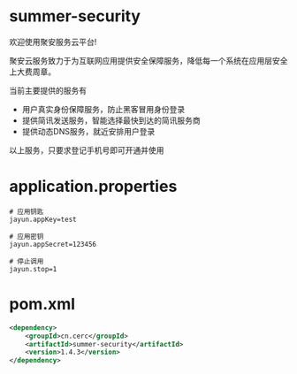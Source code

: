 # summer-security

欢迎使用聚安服务云平台!

聚安云服务致力于为互联网应用提供安全保障服务，降低每一个系统在应用层安全上大费周章。

当前主要提供的服务有

* 用户真实身份保障服务，防止黑客冒用身份登录
* 提供简讯发送服务，智能选择最快到达的简讯服务商
* 提供动态DNS服务，就近安排用户登录

以上服务，只要求登记手机号即可开通并使用

# application.properties

```
# 应用钥匙
jayun.appKey=test

# 应用密钥
jayun.appSecret=123456

# 停止调用
jayun.stop=1
```
# pom.xml

```xml
<dependency>
    <groupId>cn.cerc</groupId>
    <artifactId>summer-security</artifactId>
    <version>1.4.3</version>
</dependency>
```

